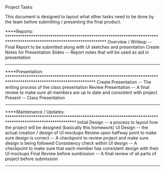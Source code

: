 Project Tasks

This document is designed to layout what other tasks need to be done by the team before submitting / presenting the final product.

****Reports:  **********************************************************************************************************************
Overview / Writeup -- Final Report to be submitted along with UI sketches and presentation
Create Notes for Presentation Slides -- Report notes that will be used as aid in presentation
************************************************************************************************************************************

****Presentation:  *****************************************************************************************************************
Create Presentation -- The writing process of the class presentation
Review Presentation -- A final review to make sure all members are up to date and consistent with project
Present -- Class Presentation
************************************************************************************************************************************

****Maintenance / Updates:  ********************************************************************************************************
Initial Design -- a process to layout how the project will be designed (basically this homework)
UI Design -- the actual creation / design of UI mockups
Review upon halfway point to make sure design is correct -- A checkpoint to review project and make sure design is being followed 
Consistency check within UI design -- A checkpoint to make sure that each member has consistent design with their UI mockups
Final Review before sumbission -- A final review of all parts of project before submission
************************************************************************************************************************************

